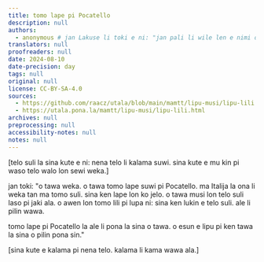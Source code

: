 ```yaml
---
title: tomo lape pi Pocatello
description: null
authors:
  - anonymous # jan Lakuse li toki e ni: "jan pali li wile len e nimi ona"
translators: null
proofreaders: null
date: 2024-08-10
date-precision: day
tags: null
original: null
license: CC-BY-SA-4.0
sources:
  - https://github.com/raacz/utala/blob/main/mamtt/lipu-musi/lipu-lili.md
  - https://utala.pona.la/mamtt/lipu-musi/lipu-lili.html
archives: null
preprocessing: null
accessibility-notes: null
notes: null
---
```


\[telo suli la sina kute e ni: nena telo li kalama suwi. sina kute e mu kin pi waso telo walo lon sewi weka.]

jan toki: "o tawa weka. o tawa tomo lape suwi pi Pocatello. ma Italija la ona li weka tan ma tomo suli. sina ken lape lon ko jelo. o tawa musi lon telo suli laso pi jaki ala. o awen lon tomo lili pi lupa ni: sina ken lukin e telo suli. ale li pilin wawa.

tomo lape pi Pocatello la ale li pona la sina o tawa. o esun e lipu pi ken tawa la sina o pilin pona sin."

\[sina kute e kalama pi nena telo. kalama li kama wawa ala.]
